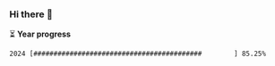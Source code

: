 ### Hi there :wave:

:hourglass_flowing_sand: **Year progress**

```txt
2024 [##########################################        ] 85.25%
```
